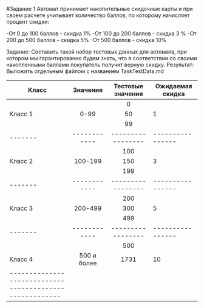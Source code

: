 ﻿#Задание 1
Автомат принимает накопительные скидочные карты
и при своем расчете учитывает количество баллов, 
по которому начисляет процент скидки:

-От 0 до 100 баллов - скидка 1%
-От 100 до 200 баллов - скидка 3 %
-От 200 до 500 баллов - скидка 5%
-От 500 баллов - скидка 10%

Задание: Составить такой набор тестовых данных для автомата, 
при котором мы гарантированно будем знать, что в соответствии
со своими накопленными баллами покупатель получит верную скидку.
Результат: Выложить отдельным файлом с названием TaskTestData.md


| Класс |  Значения  |Тестовые значения|Ожидаемая скидка|
|-------|:----------:|:---------------:|----------------|
|       |            |       0         |                |
|Класс 1|    0-99    |       50        |        1       |
|       |            |       99        |                |
|-------|------------|-----------------|----------------|
|       |            |       100       |                |
|Класс 2|   100-199  |       150       |        3       |
|       |            |       199       |                |
|-------|------------|-----------------|----------------|
|       |            |       200       |                |
|Класс 3|   200-499  |       300       |        5       |
|       |            |       499       |                |
|-------|------------|-----------------|----------------|
|       |            |       500       |                |
|Класс 4| 500 и более|       1731      |        10      |
|-------------------------------------------------------|

